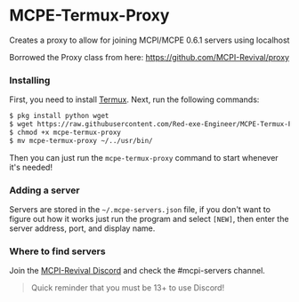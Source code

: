 # MCPE-Termux-Proxy
Creates a proxy to allow for joining MCPI/MCPE 0.6.1 servers using localhost

Borrowed the Proxy class from here: https://github.com/MCPI-Revival/proxy

### Installing
First, you need to install [Termux](https://github.com/termux/termux-app).
Next, run the following commands:
```sh
$ pkg install python wget
$ wget https://raw.githubusercontent.com/Red-exe-Engineer/MCPE-Termux-Proxy/main/mcpe-termux-proxy.py
$ chmod +x mcpe-termux-proxy
$ mv mcpe-termux-proxy ~/../usr/bin/
```
Then you can just run the `mcpe-termux-proxy` command to start whenever it's needed!

### Adding a server
Servers are stored in the `~/.mcpe-servers.json` file, if you don't want to figure out how it works just run the program and select `[NEW]`, then enter the server address, port, and display name.

### Where to find servers
Join the [MCPI-Revival Discord](https://discord.com/invite/aDqejQGMMy) and check the #mcpi-servers channel.
> Quick reminder that you must be 13+ to use Discord!
